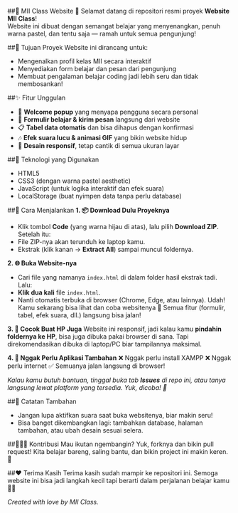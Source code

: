 ##🌸 MII Class Website 🌸
Selamat datang di repositori resmi proyek **Website MII Class**!  
Website ini dibuat dengan semangat belajar yang menyenangkan, penuh warna pastel, dan tentu saja — ramah untuk semua pengunjung!

##🎯 Tujuan Proyek
Website ini dirancang untuk:
- Mengenalkan profil kelas MII secara interaktif
- Menyediakan form belajar dan pesan dari pengunjung
- Membuat pengalaman belajar coding jadi lebih seru dan tidak membosankan!

##✨ Fitur Unggulan
- 🎀 **Welcome popup** yang menyapa pengguna secara personal
- 💌 **Formulir belajar & kirim pesan** langsung dari website
- 📋 **Tabel data otomatis** dan bisa dihapus dengan konfirmasi
- 🎶 **Efek suara lucu & animasi GIF** yang bikin website hidup
- 📱 **Desain responsif**, tetap cantik di semua ukuran layar

##🧩 Teknologi yang Digunakan
- HTML5
- CSS3 (dengan warna pastel aesthetic)
- JavaScript (untuk logika interaktif dan efek suara)
- LocalStorage (buat nyimpen data tanpa perlu database)

##🚀 Cara Menjalankan
**1. 📦 Download Dulu Proyeknya**
* Klik tombol **Code** (yang warna hijau di atas), lalu pilih **Download ZIP**.
Setelah itu:
* File ZIP-nya akan terunduh ke laptop kamu.
* Ekstrak (klik kanan → **Extract All**) sampai muncul foldernya.

**2. 🌐 Buka Website-nya**
* Cari file yang namanya `index.html` di dalam folder hasil ekstrak tadi.
Lalu:
* **Klik dua kali** file `index.html`.
* Nanti otomatis terbuka di browser (Chrome, Edge, atau lainnya).
Udah! Kamu sekarang bisa lihat dan coba websitenya 🎉
Semua fitur (formulir, tabel, efek suara, dll.) langsung bisa jalan!

**3. 📱 Cocok Buat HP Juga**
Website ini responsif, jadi kalau kamu **pindahin foldernya ke HP**, bisa juga dibuka pakai browser di sana. Tapi direkomendasikan dibuka di laptop/PC biar tampilannya maksimal.

**4. 📝 Nggak Perlu Aplikasi Tambahan**
❌ Nggak perlu install XAMPP
❌ Nggak perlu internet
✅ Semuanya jalan langsung di browser!

*Kalau kamu butuh bantuan, tinggal buka tab **Issues** di repo ini, atau tanya langsung lewat platform yang tersedia. Yuk, dicoba! 🌈*

##🧁 Catatan Tambahan
* Jangan lupa aktifkan suara saat buka websitenya, biar makin seru!
* Bisa banget dikembangkan lagi: tambahkan database, halaman tambahan, atau ubah desain sesuai selera.

##🙋🏻‍♀️ Kontribusi
Mau ikutan ngembangin? Yuk, forknya dan bikin pull request!
Kita belajar bareng, saling bantu, dan bikin project ini makin keren. 💪

##❤️ Terima Kasih
Terima kasih sudah mampir ke repositori ini.
Semoga website ini bisa jadi langkah kecil tapi berarti dalam perjalanan belajar kamu 🌱✨


*Created with love by MII Class.*


